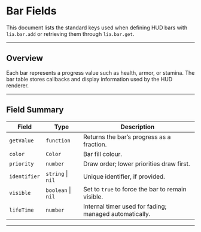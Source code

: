 # Bar Fields

This document lists the standard keys used when defining HUD bars with `lia.bar.add` or retrieving them through `lia.bar.get`.

---

## Overview

Each bar represents a progress value such as health, armor, or stamina. The bar table stores callbacks and display information used by the HUD renderer.

---

## Field Summary

| Field | Type | Description |
| --- | --- | --- |
| `getValue` | `function` | Returns the bar’s progress as a fraction. |
| `color` | `Color` | Bar fill colour. |
| `priority` | `number` | Draw order; lower priorities draw first. |
| `identifier` | `string` \| `nil` | Unique identifier, if provided. |
| `visible` | `boolean` \| `nil` | Set to `true` to force the bar to remain visible. |
| `lifeTime` | `number` | Internal timer used for fading; managed automatically. |

---

